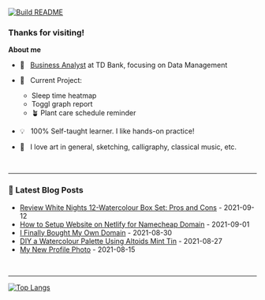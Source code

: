 [![Build README](https://github.com/aster-hu/aster-hu/actions/workflows/build.yml/badge.svg)](https://github.com/aster-hu/aster-hu/actions/workflows/build.yml)

### Thanks for visiting!

<!--
**aster-hu/aster-hu** is a ✨ _special_ ✨ repository because its `README.md` (this file) appears on your GitHub profile.
-->

**About me**

- 💼 &nbsp; [Business Analyst](https://www.linkedin.com/in/asterhu/) at TD Bank, focusing on Data Management

- 🚀 &nbsp; Current Project: 

  - Sleep time heatmap
  - Toggl graph report
  - 🪴 Plant care schedule reminder

- 💡 &nbsp; 100% Self-taught learner. I like hands-on practice!

- 🎨 &nbsp; I love art in general, sketching, calligraphy, classical music, etc.

<br>

---

### 🔖 Latest Blog Posts
<!-- Blogpost starts -->
* [Review White Nights 12-Watercolour Box Set: Pros and Cons](https://asterhu.com/white-nights-review/) - 2021-09-12
* [How to Setup Website on Netlify for Namecheap Domain](https://asterhu.com/how-to-setup-website-on-netlify/) - 2021-09-01
* [I Finally Bought My Own Domain](https://asterhu.com/custom-domain-for-personal-website/) - 2021-08-30
* [DIY a Watercolour Palette Using Altoids Mint Tin](https://asterhu.com/DIY-altoid-tin-watercolour-palette/) - 2021-08-27
* [My New Profile Photo](https://asterhu.com/palette-profile-photo/) - 2021-08-15
<!-- Blogpost ends -->

<br>

---

[![Top Langs](https://github-readme-stats.vercel.app/api/top-langs/?username=aster-hu&show_icons=true&hide_border=true&theme=city_lights&layout=compact)](https://github.com/aster-hu)
